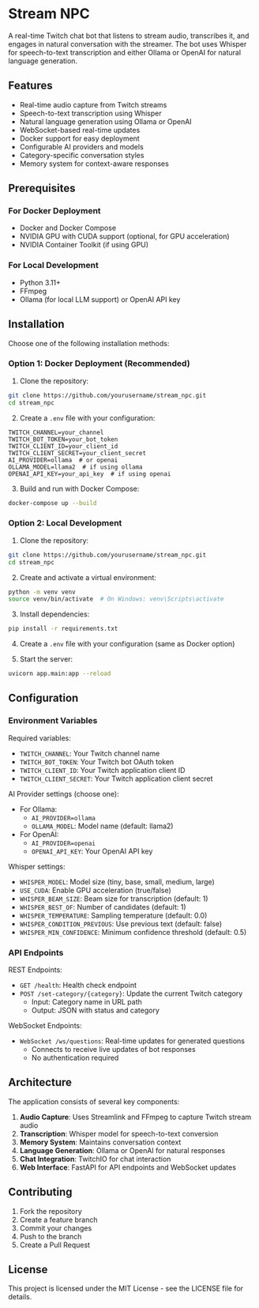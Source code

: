 # Stream NPC

A real-time Twitch chat bot that listens to stream audio, transcribes it, and engages in natural conversation with the streamer. The bot uses Whisper for speech-to-text transcription and either Ollama or OpenAI for natural language generation.

## Features

- Real-time audio capture from Twitch streams
- Speech-to-text transcription using Whisper
- Natural language generation using Ollama or OpenAI
- WebSocket-based real-time updates
- Docker support for easy deployment
- Configurable AI providers and models
- Category-specific conversation styles
- Memory system for context-aware responses

## Prerequisites

### For Docker Deployment
- Docker and Docker Compose
- NVIDIA GPU with CUDA support (optional, for GPU acceleration)
- NVIDIA Container Toolkit (if using GPU)

### For Local Development
- Python 3.11+
- FFmpeg
- Ollama (for local LLM support) or OpenAI API key

## Installation

Choose one of the following installation methods:

### Option 1: Docker Deployment (Recommended)

1. Clone the repository:
```bash
git clone https://github.com/yourusername/stream_npc.git
cd stream_npc
```

2. Create a `.env` file with your configuration:
```env
TWITCH_CHANNEL=your_channel
TWITCH_BOT_TOKEN=your_bot_token
TWITCH_CLIENT_ID=your_client_id
TWITCH_CLIENT_SECRET=your_client_secret
AI_PROVIDER=ollama  # or openai
OLLAMA_MODEL=llama2  # if using ollama
OPENAI_API_KEY=your_api_key  # if using openai
```

3. Build and run with Docker Compose:
```bash
docker-compose up --build
```

### Option 2: Local Development

1. Clone the repository:
```bash
git clone https://github.com/yourusername/stream_npc.git
cd stream_npc
```

2. Create and activate a virtual environment:
```bash
python -m venv venv
source venv/bin/activate  # On Windows: venv\Scripts\activate
```

3. Install dependencies:
```bash
pip install -r requirements.txt
```

4. Create a `.env` file with your configuration (same as Docker option)

5. Start the server:
```bash
uvicorn app.main:app --reload
```

## Configuration

### Environment Variables

Required variables:
- `TWITCH_CHANNEL`: Your Twitch channel name
- `TWITCH_BOT_TOKEN`: Your Twitch bot OAuth token
- `TWITCH_CLIENT_ID`: Your Twitch application client ID
- `TWITCH_CLIENT_SECRET`: Your Twitch application client secret

AI Provider settings (choose one):
- For Ollama:
  - `AI_PROVIDER=ollama`
  - `OLLAMA_MODEL`: Model name (default: llama2)
- For OpenAI:
  - `AI_PROVIDER=openai`
  - `OPENAI_API_KEY`: Your OpenAI API key

Whisper settings:
- `WHISPER_MODEL`: Model size (tiny, base, small, medium, large)
- `USE_CUDA`: Enable GPU acceleration (true/false)
- `WHISPER_BEAM_SIZE`: Beam size for transcription (default: 1)
- `WHISPER_BEST_OF`: Number of candidates (default: 1)
- `WHISPER_TEMPERATURE`: Sampling temperature (default: 0.0)
- `WHISPER_CONDITION_PREVIOUS`: Use previous text (default: false)
- `WHISPER_MIN_CONFIDENCE`: Minimum confidence threshold (default: 0.5)

### API Endpoints

REST Endpoints:
- `GET /health`: Health check endpoint
- `POST /set-category/{category}`: Update the current Twitch category
  - Input: Category name in URL path
  - Output: JSON with status and category

WebSocket Endpoints:
- `WebSocket /ws/questions`: Real-time updates for generated questions
  - Connects to receive live updates of bot responses
  - No authentication required

## Architecture

The application consists of several key components:

1. **Audio Capture**: Uses Streamlink and FFmpeg to capture Twitch stream audio
2. **Transcription**: Whisper model for speech-to-text conversion
3. **Memory System**: Maintains conversation context
4. **Language Generation**: Ollama or OpenAI for natural responses
5. **Chat Integration**: TwitchIO for chat interaction
6. **Web Interface**: FastAPI for API endpoints and WebSocket updates

## Contributing

1. Fork the repository
2. Create a feature branch
3. Commit your changes
4. Push to the branch
5. Create a Pull Request

## License

This project is licensed under the MIT License - see the LICENSE file for details.
